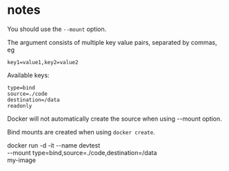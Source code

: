 # notes

You should use the `--mount` option.

The argument consists of multiple key value pairs, separated by commas, eg

    key1=value1,key2=value2

Available keys:

    type=bind
    source=./code
    destination=/data
    readonly

Docker will not automatically create the source when using --mount option.

Bind mounts are created when using `docker create`.

   docker run -d -it --name devtest \
      --mount type=bind,source=./code,destination=/data \
     my-image
